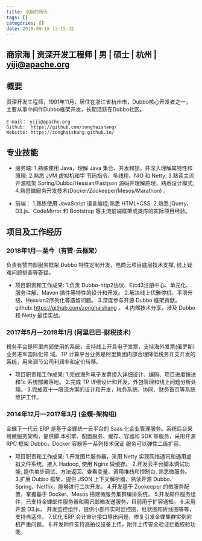 ```yaml
---
title: 诣极的简历
tags: []
categories: []
date: 2018-09-18 13:15:32
---
```


## 商宗海 | 资深开发工程师 | 男 | 硕士 | 杭州 | yiji@apache.org

## 概要
资深开发工程师，1991年11月，居住在浙江省杭州市，Dubbo核心开发者之一，主要从事中间件Dubbo框架开发，长期活跃在Dubbo社区。

```
E-mail： yiji@apache.org
Github:  https://github.com/zonghaishang/
Website: https://zonghaishang.github.io/
```


## 专业技能

- 服务端:
  1.熟练使用 Java，理解 Java 集合、并发和锁，并深入理解其特性和原理;
  2.熟悉 JVM 虚拟机和字 节码指令、多线程、NIO 和 Netty;
  3.熟读主流开源框架 Spring/Dubbo/Hessian/Fastjson 源码并理解原理，熟悉设计模式; 
  4.熟悉微服务开发技术(Docker/Zookeeper/Mesos/Marathon) 。

- 前端：
	1.熟练使用 JavaScript 语言编程;熟悉 HTML+CSS; 
	2.熟悉 jQuery、D3.js、CodeMirror 和 Bootstrap 等主流前端框架或类库的实际项目经验。

## 项目及工作经历

### 2018年1月—至今（有赞-云框架）

负责有赞内部服务框架 Dubbo 特性定制开发，电商云项目底层技术支撑, 线上疑难问题排查等答疑。 

- 项目职责和工作成果:
1.负责 Dubbo-http2协议、Etcd3注册中心、单元化、服务注解、Maven 插件等特性的设计和开发。 
2.解决线上优雅停机、平滑升级、Hessian2序列化等遗留问题。
3.深度参与开源 Dubbo 框架贡献。github: https://github.com/zonghaishang 。
4.内部技术分享，涉及 Dubbo 和 Netty 最佳实战。

### 2017年5月—2018年1月 (阿里巴巴-财税技术)
税务平台是阿里内部使用的系统，支持线上开具电子发票，支持海外发票(俄罗斯)业务进军国际化领 域。TP 计算平台业务是阿里集团内部合理降低税务开支开发的系统，用来调节公司利润率和定价转移。

- 项目职责和工作成果:
  1.完成海外电子发票接入详细设计、编码、项目进度推进和1c 系统部署落地。
  2.完成 TP 详细设计和开发，外包管理和线上问题分析处理。
  3.完成双十一限流方案的设计和开发，税务系统、协同、财务首页等系统维护工作。

### 2014年12月—2017年3月 (金蝶-架构组)

金蝶下一代云 ERP 是基于金蝶统一云平台的 Saas 化企业管理服务。系统后台采用微服务架构，提供脚 本引擎、配置服务、缓存、容器和 SDK 等服务，采用开源 RPC 框架 Dubbo，Docker 容器等一系列技术保证 服务可以弹性二级扩容。

- 项目职责和工作成果:
  1.开发图片服务器，采用 Netty 实现网络通讯和通用虚拟文件系统，接入 Hadoop, 使用 Nginx 做缓存。 
  2.开发云平台脚本调试功能, 提供单步调试、方法返回、查看变量、调用堆栈和控制台, 熟悉微服务。
  3.扩展 Dubbo 框架，提供 JSON 上下文解析器，熟读开源 Dubbo、Spring、Netflix，能够进行二次开发。
  4.开发基于 Zookeeper 的微服务配置，掌握基于 Docker、Mesos 搭建微服务集群编排系统。
  5.开发邮件服务组件，已支持金蝶邮件服务器和腾讯邮箱发送服务，目前用于扩容通知。
  6.采用开源 D3.js， 开发监控组件，提供小部件实时监控图、柱状图和折线图等等，支持自适应。
  7.优化 ERP 会计审计接口导出问题，修复引发金蝶集群实例宕机严重问题。
  8.开发附件支持高拍仪设备上传，附件上传安全验证拦截校验功能。
